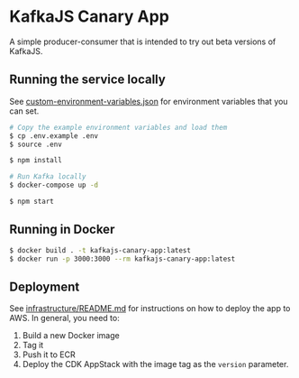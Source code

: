 # KafkaJS Canary App

A simple producer-consumer that is intended to try out beta versions of KafkaJS.

## Running the service locally

See [custom-environment-variables.json](./config/custom-environment-variables.json) for environment variables
that you can set.

```sh
# Copy the example environment variables and load them
$ cp .env.example .env
$ source .env

$ npm install

# Run Kafka locally
$ docker-compose up -d

$ npm start
```

## Running in Docker

```sh
$ docker build . -t kafkajs-canary-app:latest
$ docker run -p 3000:3000 --rm kafkajs-canary-app:latest
```

## Deployment

See [infrastructure/README.md](../infrastructure/README.md#Deploying) for instructions on how to deploy the app to AWS. In general, you need to:

1. Build a new Docker image
2. Tag it
3. Push it to ECR
4. Deploy the CDK AppStack with the image tag as the `version` parameter.